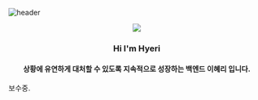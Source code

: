 
![header](https://capsule-render.vercel.app/api?type=wave&color=auto&text=Github%20Hyeri)

<div align="center">
<!--horizontal divider(gradiant)-->
<img src="https://user-images.githubusercontent.com/73097560/115834477-dbab4500-a447-11eb-908a-139a6edaec5c.gif">
  
  ### Hi I'm Hyeri
  #### 상황에 유연하게 대처할 수 있도록 지속적으로 성장하는 백엔드 이혜리 입니다.
</div>
보수중.
<!--
  [이력서(resume)](https://clear-wax-441.notion.site/c7a57347861a468c8820b155d629a6c5)
  
  <img align="right" width="23" src="https://github.com/seondal/seondal/assets/75469131/f3735e2a-2fb1-4e7f-bbea-81f5698213b0" />

  <a href="https://im-not-robot-0.tistory.com/"><img src="https://img.shields.io/badge/Hyeri.blog-3DDC84?style=badge&logo=Velog&logoColor=white"/></a> <a href="https://clear-wax-441.notion.site/Project-ReadMe-3046b186ffa64aafa26ca19a3e9ff8d9?pvs=74"><img src="https://img.shields.io/badge/Projects-735998?style=badge&logo=GitHub&logoColor=white"/></a> 
  ---

</div>

<a href="https://solved.ac/haerizian"><img align="right" src="http://mazassumnida.wtf/api/v2/generate_badge?boj=haerizian&theme=dark"/></a>

활동

- 🎤 [구름톤 딥다이브 풀스택 11회차](https://9oormthon.university/) - BE  <sub>(2024.08 ~ )</sub>
- 🎤 [구름톤 유니브 3기](https://9oormthon.university/) - BE  <sub>(2024.08 ~ )</sub>
- 🎤 [인프런 워밍업 클럽 1기](https://github.com/Hyeri1ee/BackendInflearn/tree/master) - BE 수료 <sub>(2024.04 ~ 2024.05)</sub>
- 🎤 Saxion university(Netherlands) - cs 과정 교환학생 <sub>(2024.02 ~ 2024.07)</sub>
- 🎤 건국대학교 컴퓨터공학부 <sub>(2022.03 ~ )</sub>

프로젝트

- 🥗 개인[JOB FIELD MAP](https://github.com/Hyeri1ee/JobFieldMap) - BE 개발 <sub>(2024.08 ~ )</sub>
- 🥗 [Smart Household Appliance webapp](https://github.com/Hyeri1ee/Smart-Houshold-Appliance-webapp) - BE 개발 <sub>(2024.05 ~ 2024.07)</sub>
- 🥗 [쿠석쿠석 프로젝트](https://github.com/KONKUK-MAP-Service/Ku-suk-Ku-suk) - BE 개발 <sub>(2024.01 ~ 2024.04)</sub>
<div align="center">
 자주 사용하는 기술

<div align="center">
  
<img src="https://img.shields.io/badge/Spring-6DB33F?style=for-the-badge&logo=Spring&logoColor=white">
<img src="https://img.shields.io/badge/MySQL-4479A1?style=for-the-badge&logo=MySQL&logoColor=white">

</div></div>

</div>
<details>
<summary>자격증/상</summary>
<div markdown="1">

|기간|활동| 
|:-:|-:|
|<sub>2024.08 ~ 24.08</sub>| 오픽 IH  | 
|<sub>2023.08 ~ 23.08</sub>| 건국대학교 모빌리티 창업 캠프 팀 대상  |
|<sub>2022.07 ~ 22.07</sub>| 토익 855  |

</div>
</details>

<details>
  <summary>취미</summary>
  헬스, 여행, 스몰톡
</details>
-->
